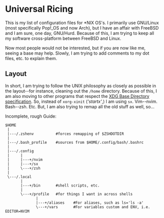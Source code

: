 Universal Ricing
================

This is my list of configuration files for \*NIX OS's.
I primarily use GNU/Linux
(most specifically Pop!\_OS and now Arch),
but I have an affair with FreeBSD and I am sure, one day, GNU/Hurd.
Because of this, I am trying to keep all my software cross-platform between FreeBSD and Linux.

Now most people would not be interested,
but if you are now like me, seeing a base may help.
Slowly, I am trying to add comments to my dot files, etc. to explain them.


Layout
------

In short, I am trying to follow the UNIX philosophy as closely as possible in the layout--for
instance, cleaning out the `/home` directory.
Because of this, I am also moving to other programs that respect the
[XDG Base Directory specification](https://specifications.freedesktop.org/basedir-spec/basedir-spec-latest.html).
So, instead of `xorg-xinit` (*'startx'*,) I am using `sx`.
Vim--nvim.
Bash--zsh.
Etc.
But, I am also trying to remap all the old stuff as well, so...

Incomplete, rough Guide:

    $HOME
     |
     |---/.zshenv          #forces remapping of $ZSHDOTDIR
     |
     |---/.bash_profile    #sources from $HOME/.config/bash/.bashrc
     |
     |---/.config
     |     |
     |     |---+/nvim
     |     |---+/sx
     |     \---+/zsh
     |
     \---/.local
           |
           |---+/bin       #shell scripts, etc.
           |
           \---+/profile   #for things I want in across shells
                  |
                  |---+/aliases    #For aliases, such as ls='ls -a'
                  \---+/vars       #For variables custom and ENV, i.e. EDITOR=NVIM
